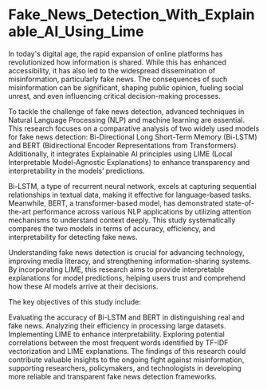 # Fake_News_Detection_With_Explainable_AI_Using_Lime

In today's digital age, the rapid expansion of online platforms has revolutionized how information is shared. While this has enhanced accessibility, it has also led to the widespread dissemination of misinformation, particularly fake news. The consequences of such misinformation can be significant, shaping public opinion, fueling social unrest, and even influencing critical decision-making processes.

To tackle the challenge of fake news detection, advanced techniques in Natural Language Processing (NLP) and machine learning are essential. This research focuses on a comparative analysis of two widely used models for fake news detection: Bi-Directional Long Short-Term Memory (Bi-LSTM) and BERT (Bidirectional Encoder Representations from Transformers). Additionally, it integrates Explainable AI principles using LIME (Local Interpretable Model-Agnostic Explanations) to enhance transparency and interpretability in the models’ predictions.

Bi-LSTM, a type of recurrent neural network, excels at capturing sequential relationships in textual data, making it effective for language-based tasks. Meanwhile, BERT, a transformer-based model, has demonstrated state-of-the-art performance across various NLP applications by utilizing attention mechanisms to understand context deeply. This study systematically compares the two models in terms of accuracy, efficiency, and interpretability for detecting fake news.

Understanding fake news detection is crucial for advancing technology, improving media literacy, and strengthening information-sharing systems. By incorporating LIME, this research aims to provide interpretable explanations for model predictions, helping users trust and comprehend how these AI models arrive at their decisions.

The key objectives of this study include:

Evaluating the accuracy of Bi-LSTM and BERT in distinguishing real and fake news.
Analyzing their efficiency in processing large datasets.
Implementing LIME to enhance interpretability.
Exploring potential correlations between the most frequent words identified by TF-IDF vectorization and LIME explanations.
The findings of this research could contribute valuable insights to the ongoing fight against misinformation, supporting researchers, policymakers, and technologists in developing more reliable and transparent fake news detection frameworks.
